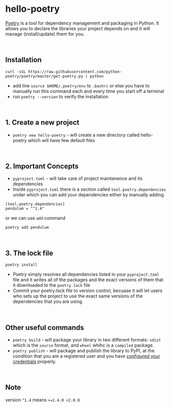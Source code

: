 # hello-poetry

[Poetry](https://python-poetry.org/docs/) is a tool for dependency management and packaging in Python. It allows you to declare the libraries your project depends on and it will manage (install/update) them for you.


<br>

## Installation

```
curl -sSL https://raw.githubusercontent.com/python-poetry/poetry/master/get-poetry.py | python
```

- add line `source $HOME/.poetry/env` to `.bashrc` or else you have to manually run this command each and every time you start off a terminal
- run `poetry --version` to verify the installation

<br>

## 1. Create a new project

- `poetry new hello-poetry` - will create a new directory called hello-poetry which will have few default files

<br>

## 2. Important Concepts

- `pyproject.toml` - will take care of project maintanence and its dependencies
- Inside `pyproject.toml` there is a section called `tool.poetry.dependencies` under which you can add your dependencies either by manually adding

```
[tool.poetry.dependencies]
pendulum = "^1.4"
```

or we can use `add` command

```
poetry add pendulum
```

<br>

## 3. The lock file

```
poetry install
``` 

- Poetry simply resolves all dependencies listed in your `pyproject.toml` file and it writes all of the packages and the exact versions of them that it downloaded to the `poetry.lock` file
- Commit your poetry.lock file to version control, becuase it will let users who sets up the project to use the exact same versions of the dependencies that you are using.

<br>

## Other useful commands

- `poetry build` - will package your library in two different formats: `sdist` which is the `source` format, and `wheel` whihc is a `compiled` package.
- `poetry publish` -  will package and publish the library to PyPI, at the condition that you are a registered user and you have [configured your credentials](https://python-poetry.org/docs/repositories/#adding-credentials) properly.

<br>

## Note

version `^1.4` means `>=1.4.0 <2.0.0`
